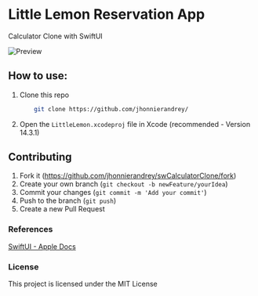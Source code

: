 # Little Lemon Reservation App

Calculator Clone with SwiftUI

![Preview]()

## How to use:

1. Clone this repo

   ```bash
       git clone https://github.com/jhonnierandrey/
   ```

2. Open the `LittleLemon.xcodeproj` file in Xcode (recommended - Version 14.3.1)

## Contributing

1. Fork it (<https://github.com/jhonnierandrey/swCalculatorClone/fork>)
2. Create your own branch (`git checkout -b newFeature/yourIdea`)
3. Commit your changes (`git commit -m 'Add your commit'`)
4. Push to the branch (`git push`)
5. Create a new Pull Request

### References

[SwiftUI - Apple Docs](https://developer.apple.com/documentation/swiftui)

### License

This project is licensed under the MIT License
